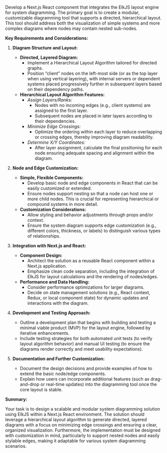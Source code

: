 Develop a Next.js React component that integrates the ElkJS layout engine for system diagramming. The primary goal is to create a modular, customizable diagramming tool that supports a directed, hierarchical layout. This tool should address both the visualization of simple systems and more complex diagrams where nodes may contain nested sub-nodes.

**Key Requirements and Considerations:**

1. **Diagram Structure and Layout:**

   - **Directed, Layered Diagram:**
     - Implement a Hierarchical Layout Algorithm tailored for directed graphs.
     - Position “client” nodes on the left-most side (or as the top layer when using vertical layering), with internal servers or dependent systems placed progressively further in subsequent layers based on their dependency paths.
   - **Hierarchical Layout Algorithm Features:**
     - _Assign Layers/Ranks:_
       - Nodes with no incoming edges (e.g., client systems) are assigned to the first layer.
       - Subsequent nodes are placed in later layers according to their dependencies.
     - _Minimize Edge Crossings:_
       - Optimize the ordering within each layer to reduce overlapping or crossing edges, thereby improving diagram readability.
     - _Determine X/Y Coordinates:_
       - After layer assignment, calculate the final positioning for each node ensuring adequate spacing and alignment within the diagram.

2. **Node and Edge Customization:**

   - **Simple, Flexible Components:**
     - Develop basic node and edge components in React that can be easily customized or extended.
     - Ensure nodes support nesting so that a node can host one or more child nodes. This is crucial for representing hierarchical or compound systems in more detail.
   - **Customization Considerations:**
     - Allow styling and behavior adjustments through props and/or context.
     - Ensure the system diagram supports edge customization (e.g., different colors, thickness, or labels) to distinguish various types of relationships.

3. **Integration with Next.js and React:**

   - **Component Design:**
     - Architect the solution as a reusable React component within a Next.js application.
     - Emphasize clean code separation, including the integration of ElkJS for layout calculations and the rendering of nodes/edges.
   - **Performance and Data Handling:**
     - Consider performance optimizations for larger diagrams.
     - Decide on state management solutions (e.g., React context, Redux, or local component state) for dynamic updates and interactions with the diagram.

4. **Development and Testing Approach:**

   - Outline a development plan that begins with building and testing a minimal viable product (MVP) for the layout engine, followed by iterative enhancements.
   - Include testing strategies for both automated unit tests (to verify layout algorithm behavior) and manual UI testing (to ensure the diagrams render correctly and meet usability expectations).

5. **Documentation and Further Customization:**
   - Document the design decisions and provide examples of how to extend the basic node/edge components.
   - Explain how users can incorporate additional features (such as drag-and-drop or real-time updates) into the diagramming tool once the core layout is stable.

**Summary:**

Your task is to design a scalable and modular system diagramming solution using ElkJS within a Next.js React environment. The solution should leverage a hierarchical layout algorithm to generate directed, layered diagrams with a focus on minimizing edge crossings and ensuring a clear, organized visualization. Furthermore, the implementation must be designed with customization in mind, particularly to support nested nodes and easily stylable edges, making it adaptable for various system diagramming scenarios.
